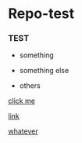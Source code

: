 # Repo-test

### TEST

* something

- something else
+ others


[click me](https://www.google.com)

[link](http://www.reddit.com)

[whatever](https://stackoverflow.com)
